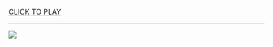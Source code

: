 
<a href="https://premium76.site?title=unblocked_games_1v1&ref=13M">CLICK TO PLAY</a></h3>
<hr>

<a href="https://premium76.site?title=unblocked_games_1v1&ref=13M"><img src="https://clearcache.store/games.png"></a>


